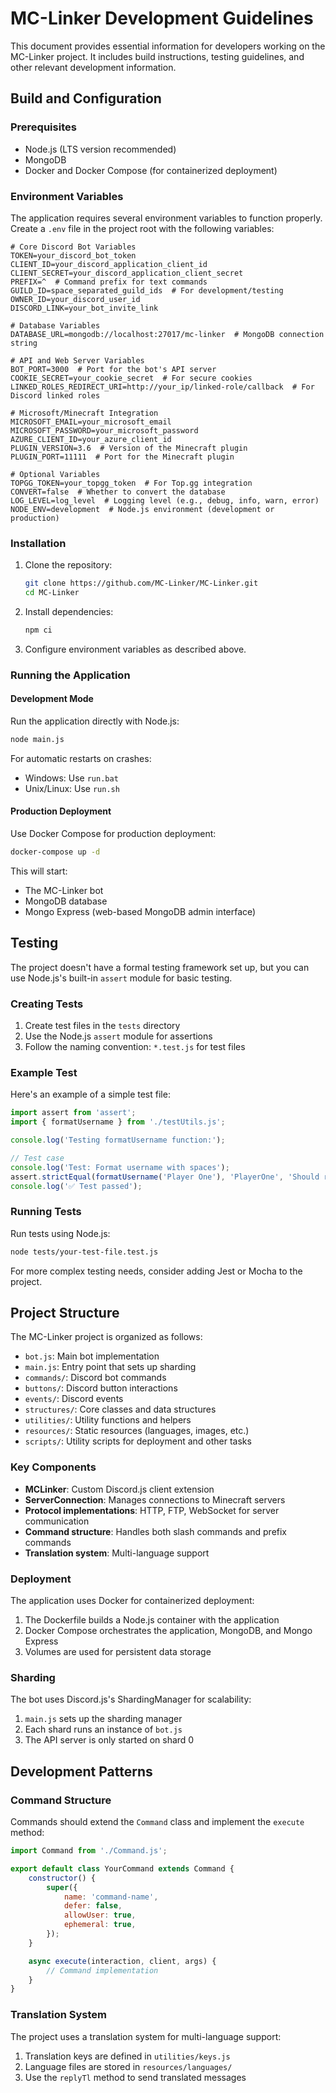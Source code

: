 # MC-Linker Development Guidelines

This document provides essential information for developers working on the MC-Linker project. It includes build
instructions, testing guidelines, and other relevant development information.

## Build and Configuration

### Prerequisites

- Node.js (LTS version recommended)
- MongoDB
- Docker and Docker Compose (for containerized deployment)

### Environment Variables

The application requires several environment variables to function properly. Create a `.env` file in the project root
with the following variables:

```
# Core Discord Bot Variables
TOKEN=your_discord_bot_token
CLIENT_ID=your_discord_application_client_id
CLIENT_SECRET=your_discord_application_client_secret
PREFIX=^  # Command prefix for text commands
GUILD_ID=space_separated_guild_ids  # For development/testing
OWNER_ID=your_discord_user_id
DISCORD_LINK=your_bot_invite_link

# Database Variables
DATABASE_URL=mongodb://localhost:27017/mc-linker  # MongoDB connection string

# API and Web Server Variables
BOT_PORT=3000  # Port for the bot's API server
COOKIE_SECRET=your_cookie_secret  # For secure cookies
LINKED_ROLES_REDIRECT_URI=http://your_ip/linked-role/callback  # For Discord linked roles

# Microsoft/Minecraft Integration
MICROSOFT_EMAIL=your_microsoft_email
MICROSOFT_PASSWORD=your_microsoft_password
AZURE_CLIENT_ID=your_azure_client_id
PLUGIN_VERSION=3.6  # Version of the Minecraft plugin
PLUGIN_PORT=11111  # Port for the Minecraft plugin

# Optional Variables
TOPGG_TOKEN=your_topgg_token  # For Top.gg integration
CONVERT=false  # Whether to convert the database
LOG_LEVEL=log_level  # Logging level (e.g., debug, info, warn, error)
NODE_ENV=development  # Node.js environment (development or production)
```

### Installation

1. Clone the repository:
   ```bash
   git clone https://github.com/MC-Linker/MC-Linker.git
   cd MC-Linker
   ```

2. Install dependencies:
   ```bash
   npm ci
   ```

3. Configure environment variables as described above.

### Running the Application

#### Development Mode

Run the application directly with Node.js:

```bash
node main.js
```

For automatic restarts on crashes:

- Windows: Use `run.bat`
- Unix/Linux: Use `run.sh`

#### Production Deployment

Use Docker Compose for production deployment:

```bash
docker-compose up -d
```

This will start:

- The MC-Linker bot
- MongoDB database
- Mongo Express (web-based MongoDB admin interface)

## Testing

The project doesn't have a formal testing framework set up, but you can use Node.js's built-in `assert` module for basic
testing.

### Creating Tests

1. Create test files in the `tests` directory
2. Use the Node.js `assert` module for assertions
3. Follow the naming convention: `*.test.js` for test files

### Example Test

Here's an example of a simple test file:

```javascript
import assert from 'assert';
import { formatUsername } from './testUtils.js';

console.log('Testing formatUsername function:');

// Test case
console.log('Test: Format username with spaces');
assert.strictEqual(formatUsername('Player One'), 'PlayerOne', 'Should remove spaces');
console.log('✅ Test passed');
```

### Running Tests

Run tests using Node.js:

```bash
node tests/your-test-file.test.js
```

For more complex testing needs, consider adding Jest or Mocha to the project.

## Project Structure

The MC-Linker project is organized as follows:

- `bot.js`: Main bot implementation
- `main.js`: Entry point that sets up sharding
- `commands/`: Discord bot commands
- `buttons/`: Discord button interactions
- `events/`: Discord events
- `structures/`: Core classes and data structures
- `utilities/`: Utility functions and helpers
- `resources/`: Static resources (languages, images, etc.)
- `scripts/`: Utility scripts for deployment and other tasks

### Key Components

- **MCLinker**: Custom Discord.js client extension
- **ServerConnection**: Manages connections to Minecraft servers
- **Protocol implementations**: HTTP, FTP, WebSocket for server communication
- **Command structure**: Handles both slash commands and prefix commands
- **Translation system**: Multi-language support

### Deployment

The application uses Docker for containerized deployment:

1. The Dockerfile builds a Node.js container with the application
2. Docker Compose orchestrates the application, MongoDB, and Mongo Express
3. Volumes are used for persistent data storage

### Sharding

The bot uses Discord.js's ShardingManager for scalability:

1. `main.js` sets up the sharding manager
2. Each shard runs an instance of `bot.js`
3. The API server is only started on shard 0

## Development Patterns

### Command Structure

Commands should extend the `Command` class and implement the `execute` method:

```javascript
import Command from './Command.js';

export default class YourCommand extends Command {
    constructor() {
        super({
            name: 'command-name',
            defer: false,
            allowUser: true,
            ephemeral: true,
        });
    }

    async execute(interaction, client, args) {
        // Command implementation
    }
}
```

### Translation System

The project uses a translation system for multi-language support:

1. Translation keys are defined in `utilities/keys.js`
2. Language files are stored in `resources/languages/`
3. Use the `replyTl` method to send translated messages
